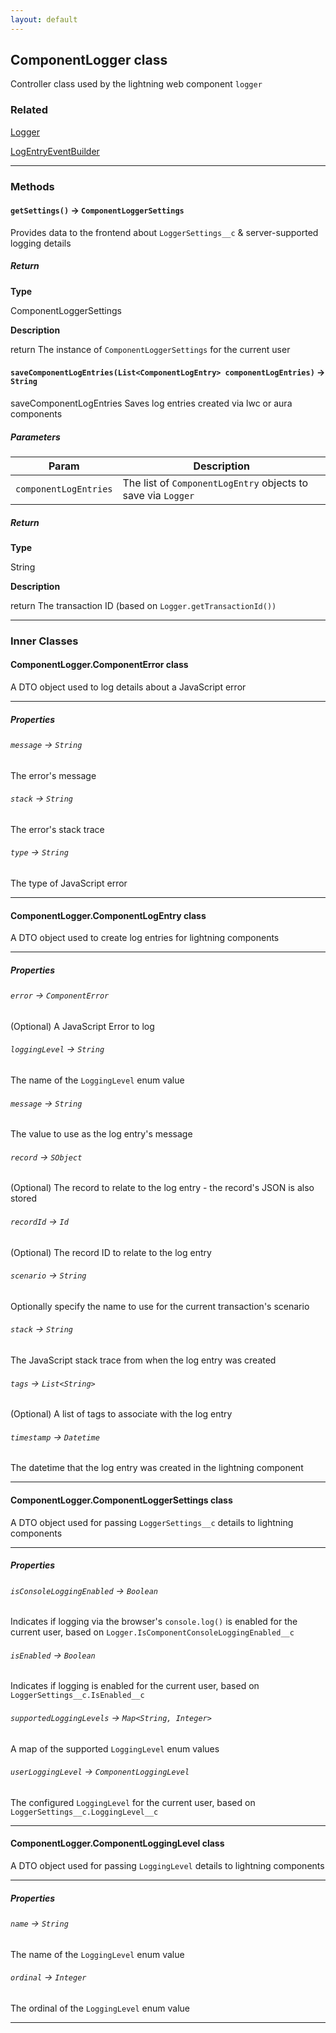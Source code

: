 ```yaml
---
layout: default
---
```


## ComponentLogger class

Controller class used by the lightning web component `logger`

### Related

[Logger](Logger)

[LogEntryEventBuilder](LogEntryEventBuilder)

---

### Methods

#### `getSettings()` → `ComponentLoggerSettings`

Provides data to the frontend about `LoggerSettings__c` &amp; server-supported logging details

##### Return

**Type**

ComponentLoggerSettings

**Description**

return The instance of `ComponentLoggerSettings` for the current user

#### `saveComponentLogEntries(List<ComponentLogEntry> componentLogEntries)` → `String`

saveComponentLogEntries Saves log entries created via lwc or aura components

##### Parameters

| Param                 | Description                                                  |
| --------------------- | ------------------------------------------------------------ |
| `componentLogEntries` | The list of `ComponentLogEntry` objects to save via `Logger` |

##### Return

**Type**

String

**Description**

return The transaction ID (based on `Logger.getTransactionId())`

---

### Inner Classes

#### ComponentLogger.ComponentError class

A DTO object used to log details about a JavaScript error

---

##### Properties

###### `message` → `String`

The error&apos;s message

###### `stack` → `String`

The error&apos;s stack trace

###### `type` → `String`

The type of JavaScript error

---

#### ComponentLogger.ComponentLogEntry class

A DTO object used to create log entries for lightning components

---

##### Properties

###### `error` → `ComponentError`

(Optional) A JavaScript Error to log

###### `loggingLevel` → `String`

The name of the `LoggingLevel` enum value

###### `message` → `String`

The value to use as the log entry&apos;s message

###### `record` → `SObject`

(Optional) The record to relate to the log entry - the record&apos;s JSON is also stored

###### `recordId` → `Id`

(Optional) The record ID to relate to the log entry

###### `scenario` → `String`

Optionally specify the name to use for the current transaction&apos;s scenario

###### `stack` → `String`

The JavaScript stack trace from when the log entry was created

###### `tags` → `List<String>`

(Optional) A list of tags to associate with the log entry

###### `timestamp` → `Datetime`

The datetime that the log entry was created in the lightning component

---

#### ComponentLogger.ComponentLoggerSettings class

A DTO object used for passing `LoggerSettings__c` details to lightning components

---

##### Properties

###### `isConsoleLoggingEnabled` → `Boolean`

Indicates if logging via the browser&apos;s `console.log()` is enabled for the current user, based on `Logger.IsComponentConsoleLoggingEnabled__c`

###### `isEnabled` → `Boolean`

Indicates if logging is enabled for the current user, based on `LoggerSettings__c.IsEnabled__c`

###### `supportedLoggingLevels` → `Map<String, Integer>`

A map of the supported `LoggingLevel` enum values

###### `userLoggingLevel` → `ComponentLoggingLevel`

The configured `LoggingLevel` for the current user, based on `LoggerSettings__c.LoggingLevel__c`

---

#### ComponentLogger.ComponentLoggingLevel class

A DTO object used for passing `LoggingLevel` details to lightning components

---

##### Properties

###### `name` → `String`

The name of the `LoggingLevel` enum value

###### `ordinal` → `Integer`

The ordinal of the `LoggingLevel` enum value

---
